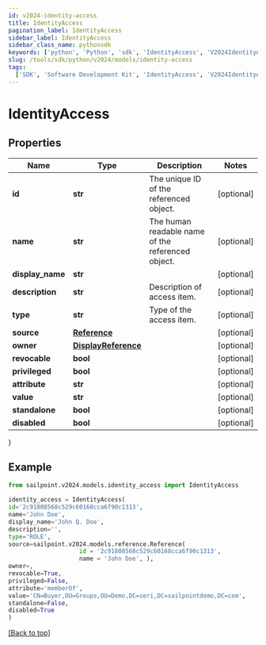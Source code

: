 ```yaml
---
id: v2024-identity-access
title: IdentityAccess
pagination_label: IdentityAccess
sidebar_label: IdentityAccess
sidebar_class_name: pythonsdk
keywords: ['python', 'Python', 'sdk', 'IdentityAccess', 'V2024IdentityAccess']
slug: /tools/sdk/python/v2024/models/identity-access
tags:
  ['SDK', 'Software Development Kit', 'IdentityAccess', 'V2024IdentityAccess']
---
```


# IdentityAccess

## Properties

| Name | Type | Description | Notes |
| --- | --- | --- | --- |
| **id** | **str** | The unique ID of the referenced object. | [optional] |
| **name** | **str** | The human readable name of the referenced object. | [optional] |
| **display_name** | **str** |  | [optional] |
| **description** | **str** | Description of access item. | [optional] |
| **type** | **str** | Type of the access item. | [optional] |
| **source** | [**Reference**](reference) |  | [optional] |
| **owner** | [**DisplayReference**](display-reference) |  | [optional] |
| **revocable** | **bool** |  | [optional] |
| **privileged** | **bool** |  | [optional] |
| **attribute** | **str** |  | [optional] |
| **value** | **str** |  | [optional] |
| **standalone** | **bool** |  | [optional] |
| **disabled** | **bool** |  | [optional] |

}

## Example

```python
from sailpoint.v2024.models.identity_access import IdentityAccess

identity_access = IdentityAccess(
id='2c91808568c529c60168cca6f90c1313',
name='John Doe',
display_name='John Q. Doe',
description='',
type='ROLE',
source=sailpoint.v2024.models.reference.Reference(
                    id = '2c91808568c529c60168cca6f90c1313',
                    name = 'John Doe', ),
owner=,
revocable=True,
privileged=False,
attribute='memberOf',
value='CN=Buyer,OU=Groups,OU=Demo,DC=seri,DC=sailpointdemo,DC=com',
standalone=False,
disabled=True
)

```

[[Back to top]](#)
